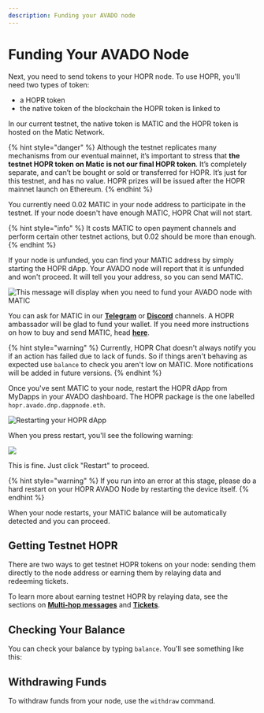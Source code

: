 ```yaml
---
description: Funding your AVADO node
---
```


# Funding Your AVADO Node

Next, you need to send tokens to your HOPR node. To use HOPR, you'll need two types of token:

- a HOPR token
- the native token of the blockchain the HOPR token is linked to

In our current testnet, the native token is MATIC and the HOPR token is hosted on the Matic Network.

{% hint style="danger" %}
Although the testnet replicates many mechanisms from our eventual mainnet, it’s important to stress that **the testnet HOPR token on Matic is not our final HOPR token**. It’s completely separate, and can’t be bought or sold or transferred for HOPR. It’s just for this testnet, and has no value. HOPR prizes will be issued after the HOPR mainnet launch on Ethereum.
{% endhint %}

You currently need 0.02 MATIC in your node address to participate in the testnet. If your node doesn't have enough MATIC, HOPR Chat will not start.

{% hint style="info" %}
It costs MATIC to open payment channels and perform certain other testnet actions, but 0.02 should be more than enough.
{% endhint %}

If your node is unfunded, you can find your MATIC address by simply starting the HOPR dApp. Your AVADO node will report that it is unfunded and won't proceed. It will tell you your address, so you can send MATIC.

![This message will display when you need to fund your AVADO node with MATIC](.gitbook/assets/avado-matic-no-funds%20%281%29%20%281%29%20%281%29%20%281%29%20%281%29%20%281%29%20%281%29.png)

You can ask for MATIC in our [**Telegram**](https://t.me/hoprnet) or [**Discord**](https://discord.gg/dEAWC4G) channels. A HOPR ambassador will be glad to fund your wallet. If you need more instructions on how to buy and send MATIC, head [**here**](../core-concepts/tokens/native-tokens.md#getting-xdai).

{% hint style="warning" %}
Currently, HOPR Chat doesn't always notify you if an action has failed due to lack of funds. So if things aren't behaving as expected use `balance` to check you aren't low on MATIC. More notifications will be added in future versions.
{% endhint %}

Once you've sent MATIC to your node, restart the HOPR dApp from MyDapps in your AVADO dashboard. The HOPR package is the one labelled `hopr.avado.dnp.dappnode.eth`.

![Restarting your HOPR dApp](.gitbook/assets/avado-restart-hopr%20%281%29%20%281%29%20%281%29%20%281%29%20%281%29%20%281%29%20%281%29.png)

When you press restart, you'll see the following warning:

![](.gitbook/assets/avado-restart-warning%20%281%29%20%281%29%20%281%29%20%281%29%20%281%29%20%281%29%20%281%29.png)

This is fine. Just click "Restart" to proceed.

{% hint style="warning" %}
If you run into an error at this stage, please do a hard restart on your HOPR AVADO Node by restarting the device itself.
{% endhint %}

When your node restarts, your MATIC balance will be automatically detected and you can proceed.

## Getting Testnet HOPR

There are two ways to get testnet HOPR tokens on your node: sending them directly to the node address or earning them by relaying data and redeeming tickets.

To learn more about earning testnet HOPR by relaying data, see the sections on [**Multi-hop messages**](sending-a-multi-hop-message.md) and [**Tickets**](../hopr-chat-tutorial/redeeming-tickets.md).

## Checking Your Balance

You can check your balance by typing `balance`. You'll see something like this:

## Withdrawing Funds

To withdraw funds from your node, use the `withdraw` command.
